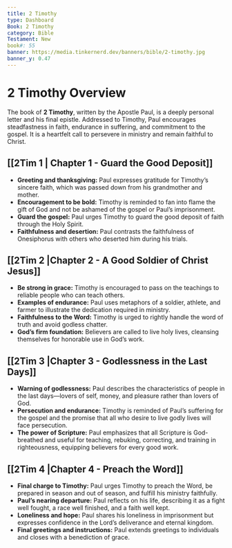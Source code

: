 ```yaml
---
title: 2 Timothy
type: Dashboard
Book: 2 Timothy
category: Bible
Testament: New
book#: 55
banner: https://media.tinkernerd.dev/banners/bible/2-timothy.jpg
banner_y: 0.47
---
```

# 2 Timothy Overview

The book of **2 Timothy**, written by the Apostle Paul, is a deeply personal letter and his final epistle. Addressed to Timothy, Paul encourages steadfastness in faith, endurance in suffering, and commitment to the gospel. It is a heartfelt call to persevere in ministry and remain faithful to Christ.

## [[2Tim 1 | Chapter 1 - Guard the Good Deposit]]
- **Greeting and thanksgiving:** Paul expresses gratitude for Timothy’s sincere faith, which was passed down from his grandmother and mother.
- **Encouragement to be bold:** Timothy is reminded to fan into flame the gift of God and not be ashamed of the gospel or Paul’s imprisonment.
- **Guard the gospel:** Paul urges Timothy to guard the good deposit of faith through the Holy Spirit.
- **Faithfulness and desertion:** Paul contrasts the faithfulness of Onesiphorus with others who deserted him during his trials.

## [[2Tim 2 |Chapter 2 - A Good Soldier of Christ Jesus]]
- **Be strong in grace:** Timothy is encouraged to pass on the teachings to reliable people who can teach others.
- **Examples of endurance:** Paul uses metaphors of a soldier, athlete, and farmer to illustrate the dedication required in ministry.
- **Faithfulness to the Word:** Timothy is urged to rightly handle the word of truth and avoid godless chatter.
- **God’s firm foundation:** Believers are called to live holy lives, cleansing themselves for honorable use in God’s work.

## [[2Tim 3 |Chapter 3 - Godlessness in the Last Days]]
- **Warning of godlessness:** Paul describes the characteristics of people in the last days—lovers of self, money, and pleasure rather than lovers of God.
- **Persecution and endurance:** Timothy is reminded of Paul’s suffering for the gospel and the promise that all who desire to live godly lives will face persecution.
- **The power of Scripture:** Paul emphasizes that all Scripture is God-breathed and useful for teaching, rebuking, correcting, and training in righteousness, equipping believers for every good work.

## [[2Tim 4 |Chapter 4 - Preach the Word]]
- **Final charge to Timothy:** Paul urges Timothy to preach the Word, be prepared in season and out of season, and fulfill his ministry faithfully.
- **Paul’s nearing departure:** Paul reflects on his life, describing it as a fight well fought, a race well finished, and a faith well kept.
- **Loneliness and hope:** Paul shares his loneliness in imprisonment but expresses confidence in the Lord’s deliverance and eternal kingdom.
- **Final greetings and instructions:** Paul extends greetings to individuals and closes with a benediction of grace.

